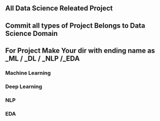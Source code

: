 ## All Data Science Releated Project 

## Commit all types of Project Belongs to Data Science Domain

## For Project Make Your dir with ending name as _ML / _DL / _NLP /_EDA 

### Machine Learning 
### Deep Learning 
### NLP 
### EDA 
